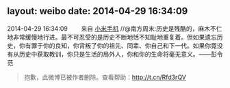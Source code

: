layout: weibo
date: 2014-04-29 16:34:09
---
<meta name="referrer" content="no-referrer" />

2014-04-29 16:34:09  &nbsp;&nbsp;&nbsp;&nbsp;&nbsp;&nbsp; 来自 <a href="http://app.weibo.com/t/feed/22zMnn" rel="nofollow">小米手机</a>
//@南方周末:历史是残酷的，麻木不仁地非常缓慢地行进。最不可忍受的是历史不断地恬不知耻地重复着。但如果遗忘历史，你有罪于你的良知，你背叛了你的祖先、同辈、你自己和下一代。如果你竟没有从历史中获取教训，你只是生活的局外人，你和你的生命将毫无意义。——彭令范
>  抱歉，此微博已被作者删除。查看帮助：http://t.cn/Rfd3rQV
